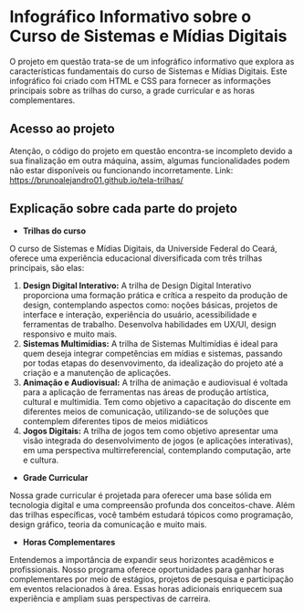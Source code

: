 # Infográfico Informativo sobre o Curso de Sistemas e Mídias Digitais

O projeto em questão trata-se de um infográfico informativo que explora as características fundamentais do curso de Sistemas e Mídias Digitais. Este infográfico foi criado com HTML e CSS para fornecer as informações principais sobre as trilhas do curso, a grade curricular e as horas complementares.

## Acesso ao projeto

Atenção, o código do projeto em questão encontra-se incompleto devido a sua finalização em outra máquina, assim, algumas funcionalidades podem não estar disponíveis ou funcionando incorretamente.
Link: https://brunoalejandro01.github.io/tela-trilhas/

## Explicação sobre cada parte do projeto
- **Trilhas do curso**
 
O curso de Sistemas e Mídias Digitais, da Universide Federal do Ceará, oferece uma experiência educacional diversificada com três trilhas principais, são elas:
  1. **Design Digital Interativo:** A trilha de Design Digital Interativo proporciona uma formação prática e crítica a respeito da produção de design, contemplando aspectos como: noções básicas, projetos de interface e interação, experiência do usuário, acessibilidade e ferramentas de trabalho. Desenvolva habilidades em UX/UI, design responsivo e muito mais.
  2. **Sistemas Multimídias:**  A trilha de Sistemas Multimídias é ideal para quem deseja integrar competências em mídias e sistemas, passando por todas etapas do desenvovimento, da idealização do projeto até a criação e a manutenção de aplicações.
  3. **Animação e Audiovisual:** A trilha de animação e audiovisual é voltada para a aplicação de ferramentas nas áreas de produção artística, cultural e multimídia. Tem como objetivo a capacitação do discente em diferentes meios de comunicação, utilizando-se de soluções que contemplem diferentes tipos de meios midiáticos
  4. **Jogos Digitais:** A trilha de jogos tem como objetivo apresentar uma visão integrada do desenvolvimento de jogos (e aplicações interativas), em uma perspectiva multirreferencial, contemplando computação, arte e cultura.

- **Grade Curricular**

Nossa grade curricular é projetada para oferecer uma base sólida em tecnologia digital e uma compreensão profunda dos conceitos-chave. Além das trilhas específicas, você também estudará tópicos como programação, design gráfico, teoria da comunicação e muito mais.

- **Horas Complementares**
  
Entendemos a importância de expandir seus horizontes acadêmicos e profissionais. Nosso programa oferece oportunidades para ganhar horas complementares por meio de estágios, projetos de pesquisa e participação em eventos relacionados à área. Essas horas adicionais enriquecem sua experiência e ampliam suas perspectivas de carreira.
